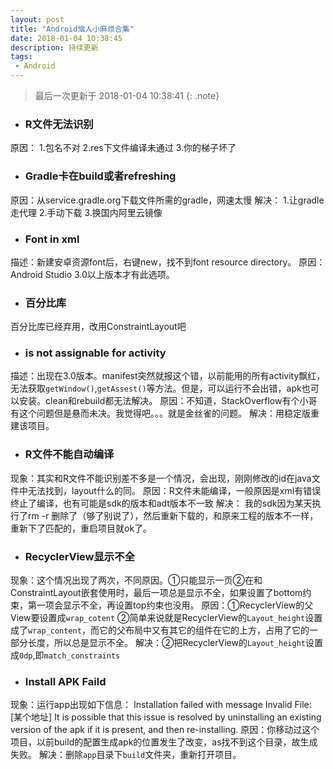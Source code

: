 ```yaml
---
layout: post
title: "Android恼人小麻烦合集"
date: 2018-01-04 10:38:45
description: 持续更新
tags: 
 - Android
---
```

> 最后一次更新于 2018-01-04 10:38:41
{: .note}

* ### R文件无法识别
原因：
1.包名不对
2.res下文件编译未通过
3.你的梯子坏了
* ### Gradle卡在build或者refreshing
原因：从service.gradle.org下载文件所需的gradle，网速太慢
解决：
1.让gradle走代理
2.手动下载
3.换国内阿里云镜像
* ### Font in xml
描述：新建安卓资源font后，右键new，找不到font resource directory。
原因：Android Studio 3.0以上版本才有此选项。
* ### 百分比库
百分比库已经弃用，改用ConstraintLayout吧
* ### is not assignable for activity
描述：出现在3.0版本。manifest突然就报这个错，以前能用的所有activity飘红，无法获取`getWindow()`,`getAssest()`等方法。但是，可以运行不会出错，apk也可以安装。clean和rebuild都无法解决。
原因：不知道，StackOverflow有个小哥有这个问题但是悬而未决。我觉得吧。。。就是金丝雀的问题。
解决：用稳定版重建该项目。

* ### R文件不能自动编译
现象：其实和R文件不能识别差不多是一个情况，会出现，刚刚修改的id在java文件中无法找到，layout什么的同。
原因：R文件未能编译，一般原因是xml有错误终止了编译，也有可能是sdk的版本和adt版本不一致
解决：
我的sdk因为某天执行了rm -r 删除了（够了别说了），然后重新下载的，和原来工程的版本不一样，重新下了匹配的，重启项目就ok了。


* ### RecyclerView显示不全
现象：这个情况出现了两次，不同原因。①只能显示一页②在和ConstraintLayout嵌套使用时，最后一项总是显示不全，如果设置了bottom约束，第一项会显示不全，再设置top约束也没用。
原因：①RecyclerView的父View要设置成`wrap_cotent`
②简单来说就是RecyclerView的`Layout_height`设置成了`wrap_content`，而它的父布局中又有其它的组件在它的上方，占用了它的一部分长度，所以总是显示不全。
解决：②把RecyclerView的`Layout_height`设置成`0dp`,即`match_constraints`

* ### Install APK Faild
现象：运行app出现如下信息：
Installation failed with message Invalid File:
[某个地址]
It is possible that this issue is resolved by uninstalling an existing version of the apk if it is present, and then re-installing.
原因：你移动过这个项目，以前build的配置生成apk的位置发生了改变，as找不到这个目录，故生成失败。
解决：删除`app`目录下`build`文件夹，重新打开项目。

